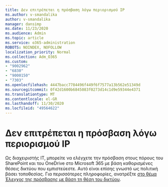 ```yaml
---
title: Δεν επιτρέπεται η πρόσβαση λόγω περιορισμού IP
ms.author: v-smandalika
author: v-smandalika
manager: dansimp
ms.date: 11/23/2020
ms.audience: Admin
ms.topic: article
ms.service: o365-administration
ROBOTS: NOINDEX, NOFOLLOW
localization_priority: Normal
ms.collection: Adm_O365
ms.custom:
- "9002962"
- "6830"
- "9000150"
- "7303"
ms.openlocfilehash: 4447bacc7784496f449f6f7577a13b562e51349d
ms.sourcegitcommit: 0f42d1600b6845083f0273d14c1d9e59344e4371
ms.translationtype: MT
ms.contentlocale: el-GR
ms.lasthandoff: 11/30/2020
ms.locfileid: "49564622"
---
```

# <a name="access-denied-due-to-ip-restriction"></a>Δεν επιτρέπεται η πρόσβαση λόγω περιορισμού IP

Ως διαχειριστής IT, μπορείτε να ελέγχετε την πρόσβαση στους πόρους του SharePoint και του OneDrive στο Microsoft 365 με βάση καθορισμένες θέσεις δικτύου που εμπιστεύεστε. Αυτό είναι επίσης γνωστό ως πολιτική βάσει τοποθεσίας. Για περισσότερες πληροφορίες, ανατρέξτε [στο θέμα Έλεγχος της πρόσβασης με βάση τη θέση του δικτύου](https://docs.microsoft.com/sharepoint/control-access-based-on-network-location).

